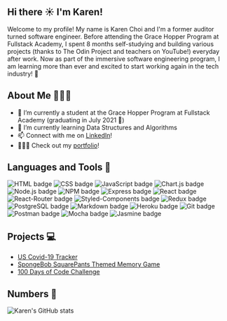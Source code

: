 ## Hi there ☀️ I'm Karen!

Welcome to my profile! My name is Karen Choi and I'm a former auditor turned software engineer. Before attending the Grace Hopper Program at Fullstack Academy, I spent 8 months self-studying and building various projects (thanks to The Odin Project and teachers on YouTube!) everyday after work. Now as part of the immersive software engineering program, I am learning more than ever and excited to start working again in the tech industry! 🥳

## About Me 👩🏻‍💻

- 🔭 I’m currently a student at the Grace Hopper Program at Fullstack Academy (graduating in July 2021 🎉)
- 🌱 I’m currently learning Data Structures and Algorithms
- 📫 Connect with me on [LinkedIn](https://www.linkedin.com/in/seungahchoi/)!
- 👩🏻‍💻 Check out my [portfolio](https://devkarenc.github.io/karen-portfolio-v1/)!

<!-- - 📝 Resume: -->

## Languages and Tools 🔨

<p>
<img src="https://img.shields.io/badge/HTML5-E34F26?style=for-the-badge&logo=html5&logoColor=white" alt="HTML badge" style="vertical-align:top margin: 6px 4px">
<img src="https://img.shields.io/badge/CSS3-1572B6?style=for-the-badge&logo=css3&logoColor=white" alt="CSS badge" style="vertical-align:top margin: 6px 4px">
<img src="https://img.shields.io/badge/JavaScript-323330?style=for-the-badge&logo=javascript&logoColor=F7DF1E" alt="JavaScript badge" style="vertical-align:top margin: 6px 4px">
<img src="https://img.shields.io/badge/ChartJS-FF6384?style=for-the-badge&logo=chart-dot-js&logoColor=white" alt="Chart.js badge" style="vertical-align:top margin: 6px 4px">
<img src="https://img.shields.io/badge/Node.js-43853D?style=for-the-badge&logo=node-dot-js&logoColor=white" alt="Node.js badge" style="vertical-align:top margin: 6px 4px">
<img src="https://img.shields.io/badge/npm-CB3837?style=for-the-badge&logo=npm&logoColor=white" alt="NPM badge" style="vertical-align:top margin: 6px 4px">
<img src="https://img.shields.io/badge/Express.js-000000?style=for-the-badge&logo=express&logoColor=white" alt="Express badge" style="vertical-align:top margin: 6px 4px">
<img src="https://img.shields.io/badge/React-20232A?style=for-the-badge&logo=react&logoColor=61DAFB" alt="React badge" style="vertical-align:top margin: 6px 4px">
<img src="https://img.shields.io/badge/React_Router-CA4245?style=for-the-badge&logo=react-router&logoColor=white" alt="React-Router badge" style="vertical-align:top margin: 6px 4px">
<img src="https://img.shields.io/badge/styled--components-DB7093?style=for-the-badge&logo=styled-components&logoColor=white" alt="Styled-Components badge" style="vertical-align:top margin: 6px 4px">
<img src="https://img.shields.io/badge/Redux-593D88?style=for-the-badge&logo=redux&logoColor=white" alt="Redux badge" style="vertical-align:top margin: 6px 4px">
<img src="https://img.shields.io/badge/PostgreSQL-316192?style=for-the-badge&logo=postgresql&logoColor=white" alt="PostgreSQL badge" style="vertical-align:top margin: 6px 4px">
<img src="https://img.shields.io/badge/Markdown-000000?style=for-the-badge&logo=markdown&logoColor=white" alt="Markdown badge" style="vertical-align:top margin: 6px 4px">
<img src="https://img.shields.io/badge/Heroku-430098?style=for-the-badge&logo=heroku&logoColor=white" alt="Heroku badge" style="vertical-align:top margin: 6px 4px">
<img src="https://img.shields.io/badge/Git-F05032?style=for-the-badge&logo=git&logoColor=white" alt="Git badge" style="vertical-align:top margin: 6px 4px">
<img src="https://img.shields.io/badge/Postman-FF6C37?style=for-the-badge&logo=Postman&logoColor=white" alt="Postman badge" style="vertical-align:top margin: 6px 4px">
<img src="https://img.shields.io/badge/-mocha-%238D6748?style=for-the-badge&logo=mocha&logoColor=white" alt="Mocha badge" style="vertical-align:top margin: 6px 4px"/>
<img src="https://img.shields.io/badge/jasmine-%238A4182.svg?style=for-the-badge&logo=jasmine&logoColor=white" alt="Jasmine badge" style="vertical-align:top margin: 6px 4px"/>

<!-- <img src="" alt="Sequelize badge" style="vertical-align:top margin: 6px 4px"> -->
</p>

## Projects 💻

- [US Covid-19 Tracker](https://github.com/DevKarenC/covid-tracker)
- [SpongeBob SquarePants Themed Memory Game](https://github.com/DevKarenC/react-memory-card-game)
- [100 Days of Code Challenge](https://github.com/DevKarenC/100-days-of-code)

## Numbers 👀

![Karen's GitHub stats](https://github-readme-stats.vercel.app/api?username=devkarenc&count_private=true&show_icons=true&theme=bear)
